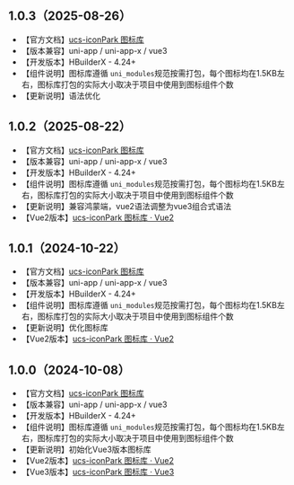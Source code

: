 ## 1.0.3（2025-08-26）
- 【官方文档】[ucs-iconPark 图标库](https://ucs.cloudsimpler.com/library/ucs-iconPark)
- 【版本兼容】uni-app / uni-app-x / vue3
- 【开发版本】HBuilderX - 4.24+
- 【组件说明】图标库遵循 `uni_modules`规范按需打包，每个图标均在1.5KB左右，图标库打包的实际大小取决于项目中使用到图标组件个数
- 【更新说明】语法优化
## 1.0.2（2025-08-22）
- 【官方文档】[ucs-iconPark 图标库](https://ucs.cloudsimpler.com/library/ucs-iconPark)
- 【版本兼容】uni-app / uni-app-x / vue3
- 【开发版本】HBuilderX - 4.24+
- 【组件说明】图标库遵循 `uni_modules`规范按需打包，每个图标均在1.5KB左右，图标库打包的实际大小取决于项目中使用到图标组件个数
- 【更新说明】兼容鸿蒙端，vue2语法调整为vue3组合式语法
- 【Vue2版本】[ucs-iconPark 图标库 · Vue2](https://ext.dcloud.net.cn/plugin?name=ucs-iconPark)
## 1.0.1（2024-10-22）
- 【官方文档】[ucs-iconPark 图标库](https://ucs.cloudsimpler.com/library/ucs-iconPark)
- 【版本兼容】uni-app / uni-app-x / vue3
- 【开发版本】HBuilderX - 4.24+
- 【组件说明】图标库遵循 `uni_modules`规范按需打包，每个图标均在1.5KB左右，图标库打包的实际大小取决于项目中使用到图标组件个数
- 【更新说明】优化图标库
- 【Vue2版本】[ucs-iconPark 图标库 · Vue2](https://ext.dcloud.net.cn/plugin?name=ucs-iconPark)
## 1.0.0（2024-10-08）
- 【官方文档】[ucs-iconPark 图标库](https://ucs.cloudsimpler.com/library/ucs-iconPark)
- 【版本兼容】uni-app / uni-app-x / vue3
- 【开发版本】HBuilderX - 4.24+
- 【组件说明】图标库遵循 `uni_modules`规范按需打包，每个图标均在1.5KB左右，图标库打包的实际大小取决于项目中使用到图标组件个数
- 【更新说明】初始化Vue3版本图标库
- 【Vue2版本】[ucs-iconPark 图标库 · Vue2](https://ext.dcloud.net.cn/plugin?name=ucs-iconPark)
- 【Vue3版本】[ucs-iconPark 图标库 · Vue3](https://ext.dcloud.net.cn/plugin?name=ucs-icon-park)
